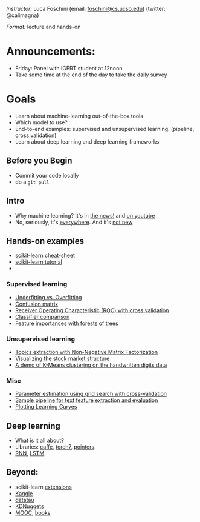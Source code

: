 *Instructor:* Luca Foschini (email: foschini@cs.ucsb.edu) (twitter: @calimagna)

*Format:* lecture and hands-on

# Announcements:
  - Friday: Panel with IGERT student at 12noon
  - Take some time at the end of the day to take the daily survey
  
# Goals

- Learn about machine-learning out-of-the-box tools
- Which model to use?
- End-to-end examples: supervised and unsupervised learning. (pipeline, cross validation)
- Learn about deep learning and deep learning frameworks

## Before you Begin
  - Commit your code locally
  - do a ```git pull```

## Intro
 
  - Why machine learning? It's in [the news!](http://www.technologyreview.com/view/541276/deep-learning-machine-teaches-itself-chess-in-72-hours-plays-at-international-master/) and [on youtube](https://www.youtube.com/watch?v=V1eYniJ0Rnk)
  - No, seriously, it's [everywhere](https://en.wikipedia.org/wiki/Ethics_of_artificial_intelligence). And it's [not new](http://m.mind.oxfordjournals.org/content/LIX/236/433.full.pdf)
  
## Hands-on examples
  - [scikit-learn](http://scikit-learn.org/stable/) [cheat-sheet](http://scikit-learn.org/stable/tutorial/machine_learning_map/)
  - [scikit-learn tutorial](http://scikit-learn.org/stable/tutorial/statistical_inference/index.html#stat-learn-tut-index)
  - 
### Supervised learning
  - [Underfitting vs. Overfitting](http://scikit-learn.org/stable/auto_examples/model_selection/plot_underfitting_overfitting.html#example-model-selection-plot-underfitting-overfitting-py)
  - [Confusion matrix](http://scikit-learn.org/stable/auto_examples/model_selection/plot_confusion_matrix.html#example-model-selection-plot-confusion-matrix-py)
  - [Receiver Operating Characteristic (ROC) with cross validation](http://scikit-learn.org/stable/auto_examples/model_selection/plot_roc_crossval.html#example-model-selection-plot-roc-crossval-py)
  - [Classifier comparison](http://scikit-learn.org/stable/auto_examples/classification/plot_classifier_comparison.html#example-classification-plot-classifier-comparison-py)
  - [Feature importances with forests of trees](http://scikit-learn.org/stable/auto_examples/ensemble/plot_forest_importances.html#example-ensemble-plot-forest-importances-py)

### Unsupervised learning
  - [Topics extraction with Non-Negative Matrix Factorization](http://scikit-learn.org/stable/auto_examples/applications/topics_extraction_with_nmf.html#example-applications-topics-extraction-with-nmf-py)
  - [Visualizing the stock market structure](http://scikit-learn.org/stable/auto_examples/applications/plot_stock_market.html#example-applications-plot-stock-market-py)
  - [A demo of K-Means clustering on the handwritten digits data](http://scikit-learn.org/stable/auto_examples/cluster/plot_kmeans_digits.html#example-cluster-plot-kmeans-digits-py)

### Misc
  - [Parameter estimation using grid search with cross-validation](http://scikit-learn.org/stable/auto_examples/model_selection/grid_search_digits.html#example-model-selection-grid-search-digits-py)
  - [Sample pipeline for text feature extraction and evaluation](http://scikit-learn.org/stable/auto_examples/model_selection/grid_search_text_feature_extraction.html#example-model-selection-grid-search-text-feature-extraction-py)
  - [Plotting Learning Curves](http://scikit-learn.org/stable/auto_examples/model_selection/plot_learning_curve.html#example-model-selection-plot-learning-curve-py)

## Deep learning
  - What is it all about?
  - Libraries: [caffe](http://caffe.berkeleyvision.org/), [torch7](https://github.com/torch/torch7/wiki/Cheatsheet), [pointers](http://deeplearning.net/tutorial/lstm.html).
  - [RNN](http://karpathy.github.io/2015/05/21/rnn-effectiveness/), [LSTM](https://research.facebook.com/blog/1642778845966521/inferring-algorithmic-patterns-with-stack/)
  
## Beyond:

  - scikit-learn [extensions](http://scikit-learn.org/stable/related_projects.html)
  - [Kaggle](https://www.kaggle.com/)
  - [datatau](http://www.datatau.com/)
  - [KDNuggets](http://www.kdnuggets.com/)
  - [MOOC](https://www.coursera.org/learn/machine-learning), [books](http://aima.cs.berkeley.edu/) 
